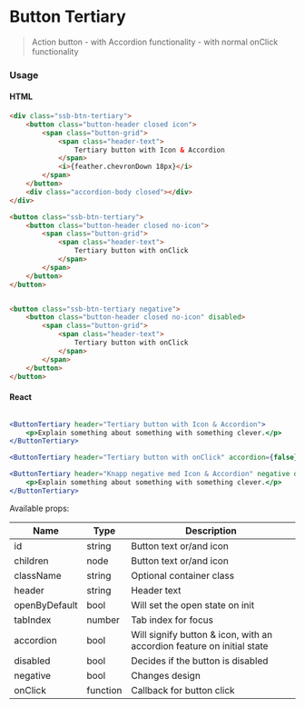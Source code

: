 Button Tertiary
========

> Action button
    - with Accordion functionality
    - with normal onClick functionality

### Usage

#### HTML

```html
<div class="ssb-btn-tertiary">
    <button class="button-header closed icon">
        <span class="button-grid">
            <span class="header-text">
                Tertiary button with Icon & Accordion
            </span>
            <i>{feather.chevronDown 18px}</i>
        </span>
    </button>
    <div class="accordion-body closed"></div>
</div>

<button class="ssb-btn-tertiary">
    <button class="button-header closed no-icon">
        <span class="button-grid">
            <span class="header-text">
                Tertiary button with onClick
            </span>
        </span>
    </button>
</button>


<button class="ssb-btn-tertiary negative">
    <button class="button-header closed no-icon" disabled>
        <span class="button-grid">
            <span class="header-text">
                Tertiary button with onClick
            </span>
        </span>
    </button>
</button>

```

#### React

```jsx harmony

<ButtonTertiary header="Tertiary button with Icon & Accordion">
    <p>Explain something about something with something clever.</p>
</ButtonTertiary>

<ButtonTertiary header="Tertiary button with onClick" accordion={false} onClick={() => testOnClick()} />

<ButtonTertiary header="Knapp negative med Icon & Accordion" negative disabled>
	<p>Explain something about something with something clever.</p>
</ButtonTertiary>

```

Available props:

| Name       | Type           | Description  |
| ---------- | ------------- | ----- |
| id | string | Button text or/and icon |
| children | node | Button text or/and icon |
| className | string | Optional container class |
| header | string | Header text |
| openByDefault | bool | Will set the open state on init |
| tabIndex | number | Tab index for focus |
| accordion | bool | Will signify button & icon, with an accordion feature on initial state |
| disabled | bool | Decides if the button is disabled |
| negative | bool | Changes design |
| onClick | function | Callback for button click |

